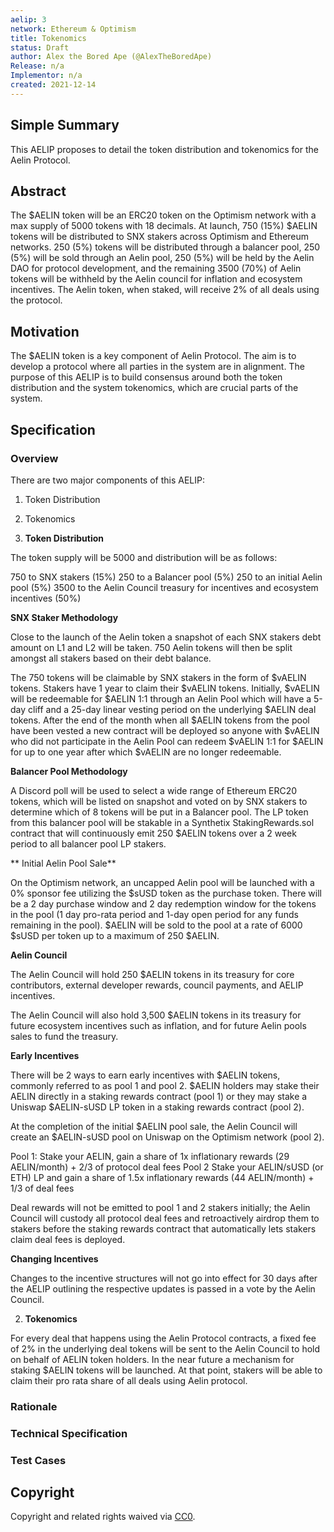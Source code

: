 ```yaml
---
aelip: 3
network: Ethereum & Optimism
title: Tokenomics
status: Draft
author: Alex the Bored Ape (@AlexTheBoredApe)
Release: n/a
Implementor: n/a
created: 2021-12-14
---
```


<!--You can leave these HTML comments in your merged AELIP and delete the visible duplicate text guides, they will not appear and may be helpful to refer to if you edit it again. This is the suggested template for new SIPs. Note that an AELIP number will be assigned by an editor. When opening a pull request to submit your AELIP, please use an abbreviated title in the filename, `sip-draft_title_abbrev.md`. The title should be 44 characters or less.-->

## Simple Summary

<!--"If you can't explain it simply, you don't understand it well enough." Simply describe the outcome the proposed changes intends to achieve. This should be non-technical and accessible to a casual community member.-->

This AELIP proposes to detail the token distribution and tokenomics for the Aelin Protocol.

## Abstract

<!--A short (~200 word) description of the proposed change, the abstract should clearly describe the proposed change. This is what *will* be done if the AELIP is implemented, not *why* it should be done or *how* it will be done. If the AELIP proposes deploying a new contract, write, "we propose to deploy a new contract that will do x".-->

The $AELIN token will be an ERC20 token on the Optimism network with a max supply of 5000 tokens with 18 decimals. At launch, 750 (15%) $AELIN tokens will be distributed to SNX stakers across Optimism and Ethereum networks. 250 (5%) tokens will be distributed through a balancer pool, 250 (5%) will be sold through an Aelin pool, 250 (5%) will be held by the Aelin DAO for protocol development, and the remaining 3500 (70%) of Aelin tokens will be withheld by the Aelin council for inflation and ecosystem incentives. The Aelin token, when staked, will receive 2% of all deals using the protocol.

## Motivation

<!--This is the problem statement. This is the *why* of the AELIP. It should clearly explain *why* the current state of the protocol is inadequate.  It is critical that you explain *why* the change is needed, if the AELIP proposes changing how something is calculated, you must address *why* the current calculation is inaccurate or wrong. This is not the place to describe how the AELIP will address the issue!-->

The $AELIN token is a key component of Aelin Protocol. The aim is to develop a protocol where all parties in the system are in alignment. The purpose of this AELIP is to build consensus around both the token distribution and the system tokenomics, which are crucial parts of the system.

## Specification

<!--The specification should describe the syntax and semantics of any new feature, there are five sections
1. Overview
2. Rationale
3. Technical Specification
4. Test Cases
5. Configurable Values
-->

### Overview

<!--This is a high-level overview of *how* the AELIP will solve the problem. The overview should clearly describe how the new feature will be implemented.-->

There are two major components of this AELIP:

1. Token Distribution
2. Tokenomics

3. **Token Distribution**

The token supply will be 5000 and distribution will be as follows:

750 to SNX stakers (15%)
250 to a Balancer pool (5%)
250 to an initial Aelin pool (5%)
3500 to the Aelin Council treasury for incentives and ecosystem incentives (50%)

**SNX Staker Methodology**

Close to the launch of the Aelin token a snapshot of each SNX stakers debt amount on L1 and L2 will be taken. 750 Aelin tokens will then be split amongst all stakers based on their debt balance.

The 750 tokens will be claimable by SNX stakers in the form of $vAELIN tokens. Stakers have 1 year to claim their $vAELIN tokens. Initially, $vAELIN will be redeemable for $AELIN 1:1 through an Aelin Pool which will have a 5-day cliff and a 25-day linear vesting period on the underlying $AELIN deal tokens. After the end of the month when all $AELIN tokens from the pool have been vested a new contract will be deployed so anyone with $vAELIN who did not participate in the Aelin Pool can redeem $vAELIN 1:1 for $AELIN for up to one year after which $vAELIN are no longer redeemable.

**Balancer Pool Methodology**

A Discord poll will be used to select a wide range of Ethereum ERC20 tokens, which will be listed on snapshot and voted on by SNX stakers to determine which of 8 tokens will be put in a Balancer pool. The LP token from this balancer pool will be stakable in a Synthetix StakingRewards.sol contract that will continuously emit 250 $AELIN tokens over a 2 week period to all balancer pool LP stakers.

** Initial Aelin Pool Sale**

On the Optimism network, an uncapped Aelin pool will be launched with a 0% sponsor fee utilizing the $sUSD token as the purchase token. There will be a 2 day purchase window and 2 day redemption window for the tokens in the pool (1 day pro-rata period and 1-day open period for any funds remaining in the pool). $AELIN will be sold to the pool at a rate of 6000 $sUSD per token up to a maximum of 250 $AELIN.

**Aelin Council**

The Aelin Council will hold 250 $AELIN tokens in its treasury for core contributors, external developer rewards, council payments, and AELIP incentives.

The Aelin Council will also hold 3,500 $AELIN tokens in its treasury for future ecosystem incentives such as inflation, and for future Aelin pools sales to fund the treasury.

**Early Incentives**

There will be 2 ways to earn early incentives with $AELIN tokens, commonly referred to as pool 1 and pool 2. $AELIN holders may stake their AELIN directly in a staking rewards contract (pool 1) or they may stake a Uniswap $AELIN-sUSD LP token in a staking rewards contract (pool 2).

At the completion of the initial $AELIN pool sale, the Aelin Council will create an $AELIN-sUSD pool on Uniswap on the Optimism network (pool 2).

Pool 1: Stake your AELIN, gain a share of 1x inflationary rewards (29 AELIN/month) + 2/3 of protocol deal fees
Pool 2 Stake your AELIN/sUSD (or ETH) LP and gain a share of 1.5x inflationary rewards (44 AELIN/month) + 1/3 of deal fees

Deal rewards will not be emitted to pool 1 and 2 stakers initially; the Aelin Council will custody all protocol deal fees and retroactively airdrop them to stakers before the staking rewards contract that automatically lets stakers claim deal fees is deployed.

**Changing Incentives**

Changes to the incentive structures will not go into effect for 30 days after the AELIP outlining the respective updates is passed in a vote by the Aelin Council.

2. **Tokenomics**

For every deal that happens using the Aelin Protocol contracts, a fixed fee of 2% in the underlying deal tokens will be sent to the Aelin Council to hold on behalf of AELIN token holders. In the near future a mechanism for staking $AELIN tokens will be launched. At that point, stakers will be able to claim their pro rata share of all deals using Aelin protocol.

### Rationale

<!--This is where you explain the reasoning behind how you propose to solve the problem. Why did you propose to implement the change in this way, what were the considerations and trade-offs. The rationale fleshes out what motivated the design and why particular design decisions were made. It should describe alternate designs that were considered and related work. The rationale may also provide evidence of consensus within the community, and should discuss important objections or concerns raised during discussion.-->

### Technical Specification

<!--The technical specification should outline the public API of the changes proposed. That is, changes to any of the interfaces Aelin currently exposes or the creations of new ones.-->

### Test Cases

<!--Test cases for an implementation are mandatory for AELIPs but can be included with the implementation..-->

## Copyright

Copyright and related rights waived via [CC0](https://creativecommons.org/publicdomain/zero/1.0/).
